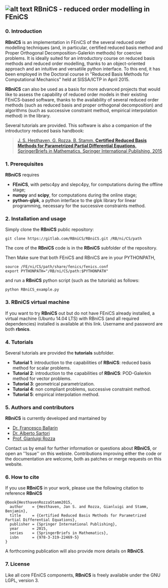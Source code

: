 ## ![alt text](doc/rbnics-logo-small "RBniCS - reduced order modelling in FEniCS") RBniCS - reduced order modelling in FEniCS ##

### 0. Introduction
**RBniCS** is an implementation in FEniCS of the several reduced order modelling techniques (and, in particular, certified reduced basis method and Proper Orthogonal Decomposition-Galerkin methods) for coercive problems. It is ideally suited for an introductory course on reduced basis methods and reduced order modelling, thanks to an object-oriented approach and an intuitive and versatiile python interface. To this end, it has been employed in the Doctoral course in "Reduced Basis Methods for Computational Mechanics" held at SISSA/ICTP in April 2015.

**RBniCS** can also be used as a basis for more advanced projects that would like to assess the capability of reduced order models in their existing FEniCS-based software, thanks to the availability of several reduced order methods (such as reduced basis and proper orthogonal decomposition) and algorithms (such as successive constraint method, empirical interpolation method) in the library.

Several tutorials are provided. This software is also a companion of the introductory reduced basis handbook: 

> [J. S. Hesthaven, G. Rozza, B. Stamm. **Certified Reduced Basis Methods for Parametrized Partial Differential Equations**. SpringerBriefs in Mathematics. Springer International Publishing, 2015](http://www.springer.com/us/book/9783319224695)

### 1. Prerequisites
**RBniCS** requires
* **FEniCS**, with petsc4py and slepc4py, for computations during the offline stage;
* **numpy** and **scipy**, for computations during the online stage;
* **python-glpk**, a python interface to the glpk library for linear programming, necessary for the successive constraints method.

### 2. Installation and usage
Simply clone the **RBniCS** public repository:
```
git clone https://gitlab.com/RBniCS/RBniCS.git /RB/ni/CS/path
```
The core of the **RBniCS** code is in the **RBniCS** subfolder of the repository.

Then Make sure that both FEniCS and RBniCS are in your PYTHONPATH,
```
source /FE/ni/CS/path/share/fenics/fenics.conf
export PYTHONPATH="/RB/ni/CS/path:$PYTHONPATH"
```
and run a **RBniCS** python script (such as the tutorials) as follows:
```
python RBniCS_example.py
```

### 3. RBniCS virtual machine
If you want to try **RBniCS** out but do not have FEniCS already installed, a virtual machine (Ubuntu 14.04 LTS) with RBniCS (and all required dependencies) installed is available at this link. Username and password are both **rbnics**.

### 4. Tutorials
Several tutorials are provided the **tutorials** subfolder.
* **Tutorial 1**: introduction to the capabilities of **RBniCS**: reduced basis method for scalar problems.
* **Tutorial 2**: introduction to the capabilities of **RBniCS**: POD-Galerkin method for vector problems.
* **Tutorial 3**: geometrical parametrization.
* **Tutorial 4**: non compliant problems, successive constraint method.
* **Tutorial 5**: empirical interpolation method.

### 5. Authors and contributors
**RBniCS** is currently developed and mantained by
* [Dr. Francesco Ballarin](mailto:francesco.ballarin@sissa.it)
* [Dr. Alberto Sartori](mailto:alberto.sartori@sissa.it)
* [Prof. Gianluigi Rozza](mailto:gianluigi.rozza@sissa.it)

Contact us by email for further information or questions about **RBniCS**, or open an ''Issue'' on this webiste. Contributions improving either the code or the documentation are welcome, both as patches or merge requests on this website.

### 6. How to cite
If you use **RBniCS** in your work, please use the following citation to reference **RBniCS**
```
@book{HesthavenRozzaStamm2015,
  author    = {Hesthaven, Jan S. and Rozza, Gianluigi and Stamm, Benjamin},
  title     = {Certified Reduced Basis Methods for Parametrized Partial Differential Equations},
  publisher = {Springer International Publishing},
  year      = 2015,
  series    = {SpringerBriefs in Mathematics},
  isbn      = {978-3-319-22469-5}
}
```

A forthcoming publication will also provide more details on **RBniCS**.

### 7. License
Like all core FEniCS components, **RBniCS** is freely available under the GNU LGPL, version 3.
